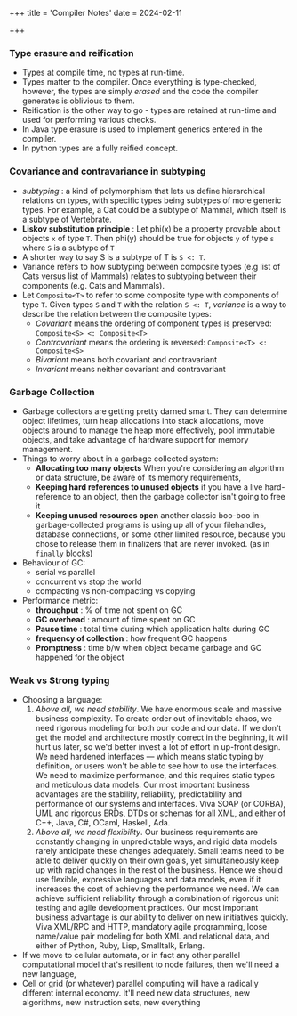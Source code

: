 +++
title = 'Compiler Notes'
date = 2024-02-11

+++

### Type erasure and reification

- Types at compile time, no types at run-time.
- Types matter to the compiler. Once everything is type-checked, however, the types are simply _erased_ and the code the compiler generates is oblivious to them.
- Reification is the other way to go - types are retained at run-time and used for performing various checks.
- In Java type erasure is used to implement generics entered in the compiler.
- In python types are a fully reified concept.

### Covariance and contravariance in subtyping

- _subtyping_ : a kind of polymorphism that lets us define hierarchical relations on types, with specific types being subtypes of more generic types. For example, a Cat could be a subtype of Mammal, which itself is a subtype of Vertebrate.
- **Liskov substitution principle** : Let phi(x) be a property provable about objects `x` of type `T`. Then phi(y) should be true for objects `y` of type `s` where `S` is a subtype of `T`
- A shorter way to say S is a subtype of T is `S <: T`.
- Variance refers to how subtyping between composite types (e.g list of Cats versus list of Mammals) relates to subtyping between their components (e.g. Cats and Mammals).
- Let `Composite<T>` to refer to some composite type with components of type `T`. Given types `S` and `T` with the relation `S <: T`, _variance_ is a way to describe the relation between the composite types:
  - _Covariant_ means the ordering of component types is preserved: `Composite<S> <: Composite<T>`
  - _Contravariant_ means the ordering is reversed: `Composite<T> <: Composite<S>`
  - _Bivariant_ means both covariant and contravariant
  - _Invariant_ means neither covariant and contravariant

### Garbage Collection

- Garbage collectors are getting pretty darned smart. They can determine object lifetimes, turn heap allocations into stack allocations, move objects around to manage the heap more effectively, pool immutable objects, and take advantage of hardware support for memory management.
- Things to worry about in a garbage collected system:
  - **Allocating too many objects** When you're considering an algorithm or data structure, be aware of its memory requirements,
  - **Keeping hard references to unused objects** if you have a live hard-reference to an object, then the garbage collector isn't going to free it
  - **Keeping unused resources open** another classic boo-boo in garbage-collected programs is using up all of your filehandles, database connections, or some other limited resource, because you chose to release them in finalizers that are never invoked. (as in `finally` blocks)
- Behaviour of GC:
  - serial vs parallel
  - concurrent vs stop the world
  - compacting vs non-compacting vs copying
- Performance metric:
  - **throughput** : % of time not spent on GC
  - **GC overhead** : amount of time spent on GC
  - **Pause time** : total time during which application halts during GC
  - **frequency of collection** : how frequent GC happens
  - **Promptness** : time b/w when object became garbage and GC happened for the object

### Weak vs Strong typing

- Choosing a language:
  1. _Above all, we need stability_. We have enormous scale and massive business complexity. To create order out of inevitable chaos, we need rigorous modeling for both our code and our data. If we don't get the model and architecture mostly correct in the beginning, it will hurt us later, so we'd better invest a lot of effort in up-front design. We need hardened interfaces — which means static typing by definition, or users won't be able to see how to use the interfaces. We need to maximize performance, and this requires static types and meticulous data models. Our most important business advantages are the stability, reliability, predictability and performance of our systems and interfaces. Viva SOAP (or CORBA), UML and rigorous ERDs, DTDs or schemas for all XML, and either of C++, Java, C#, OCaml, Haskell, Ada.
  2. _Above all, we need flexibility_. Our business requirements are constantly changing in unpredictable ways, and rigid data models rarely anticipate these changes adequately. Small teams need to be able to deliver quickly on their own goals, yet simultaneously keep up with rapid changes in the rest of the business. Hence we should use flexible, expressive languages and data models, even if it increases the cost of achieving the performance we need. We can achieve sufficient reliability through a combination of rigorous unit testing and agile development practices. Our most important business advantage is our ability to deliver on new initiatives quickly. Viva XML/RPC and HTTP, mandatory agile programming, loose name/value pair modeling for both XML and relational data, and either of Python, Ruby, Lisp, Smalltalk, Erlang.
- If we move to cellular automata, or in fact any other parallel computational model that's resilient to node failures, then we'll need a new language,
- Cell or grid (or whatever) parallel computing will have a radically different internal economy. It'll need new data structures, new algorithms, new instruction sets, new everything
